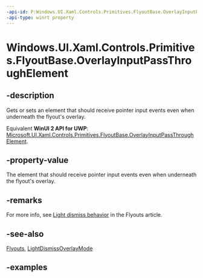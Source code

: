 ```yaml
---
-api-id: P:Windows.UI.Xaml.Controls.Primitives.FlyoutBase.OverlayInputPassThroughElement
-api-type: winrt property
---
```


<!-- Property syntax.
public DependencyObject OverlayInputPassThroughElement { get;  set; }
-->

# Windows.UI.Xaml.Controls.Primitives.FlyoutBase.OverlayInputPassThroughElement

## -description

Gets or sets an element that should receive pointer input events even when underneath the flyout's overlay. 

Equivalent **WinUI 2 API for UWP**: [Microsoft.UI.Xaml.Controls.Primitives.FlyoutBase.OverlayInputPassThroughElement](/windows/winui/api/microsoft.ui.xaml.controls.primitives.flyoutbase.overlayinputpassthroughelement).

## -property-value

The element that should receive pointer input events even when underneath the flyout's overlay.

## -remarks

For more info, see [Light dismiss behavior](/windows/uwp/design/controls-and-patterns/dialogs-and-flyouts/flyouts#light-dismiss-behavior) in the Flyouts article.

## -see-also

[Flyouts](/windows/uwp/design/controls-and-patterns/dialogs-and-flyouts/flyouts), [LightDismissOverlayMode](flyoutbase_lightdismissoverlaymode.md)

## -examples

